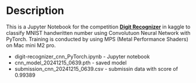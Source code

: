 # Description
This is a Jupyter Notebook for the competition **[Digit Recognizer](https://www.kaggle.com/competitions/digit-recognizer/overview)** in kaggle to classify MNIST handwritten number using Convolutuon Neural Network with PyTorch. Training is conducted by using MPS (Metal Performance Shaders) on Mac mini M2 pro.

* digit-recognizer_cnn_PyTorch.ipynb - Jupyter notebook
* cnn_model_20241215_0639.pth - saved model
* submission_cnn_20241215_0639.csv - submissin data with score of 0.99389
